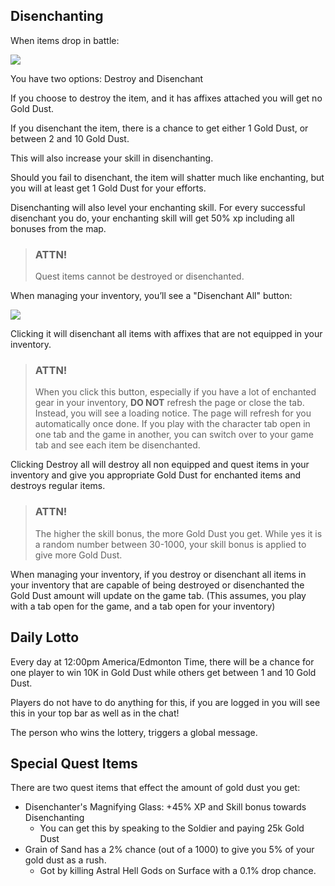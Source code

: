 ## Disenchanting

When items drop in battle:

<div class="mb-4">
    <a href="/storage/info/disenchanting/images/item-drop.png" class="glightbox">
        <img src="/storage/info/disenchanting/images/item-drop.png" class="img-fluid" />
    </a>
</div>

You have two options: Destroy and Disenchant

If you choose to destroy the item, and it has affixes attached you will get no Gold Dust.

If you disenchant the item, there is a chance to get either 1 Gold Dust, or between 2 and 10 Gold Dust. 

This will also increase your skill in disenchanting. 

Should you fail to disenchant, the item will shatter much like enchanting, but you will at least get 1 Gold Dust for your efforts.

Disenchanting will also level your enchanting skill. For every successful disenchant you do, your enchanting skill will get 50%
xp including all bonuses from the map.

> ### ATTN!
>
> Quest items cannot be destroyed or disenchanted.

When managing your inventory, you’ll see a "Disenchant All" button:

<div class="mb-4">
    <a href="/storage/info/disenchanting/images/buttons.png" class="glightbox">
        <img src="/storage/info/disenchanting/images/buttons.png" class="img-fluid" />
    </a>
</div>

Clicking it will disenchant all items with affixes that are not equipped in your inventory. 

> ### ATTN!
> 
> When you click this button, especially if you have a lot of enchanted gear in your inventory, **DO NOT** refresh the page or close the tab. Instead, you will see a loading notice.
> The page will refresh for you automatically once done. If you play with the character tab open in one tab and the game in another, you can switch over to your game tab and see each item be disenchanted.

Clicking Destroy all will destroy all non equipped and quest items in your inventory and give you appropriate Gold Dust for enchanted items and destroys regular items.

> ### ATTN!
> 
> The higher the skill bonus, the more Gold Dust you get. While yes it is a random number between 30-1000, your skill bonus is applied to give more Gold Dust.

When managing your inventory, if you destroy or disenchant all items in your inventory that are capable of being destroyed or 
disenchanted the Gold Dust amount will update on the game tab. (This assumes, you play with a tab open for the game, and a tab open for your inventory)


## Daily Lotto

Every day at 12:00pm America/Edmonton Time, there will be a chance for one player to win 10K in Gold Dust while others get between 1 and 10 Gold Dust.

Players do not have to do anything for this, if you are logged in you will see this in your top bar as well as in the chat!

The person who wins the lottery, triggers a global message.

## Special Quest Items

There are two quest items that effect the amount of gold dust you get:

- Disenchanter's Magnifying Glass: +45% XP and Skill bonus towards Disenchanting
  - You can get this by speaking to the Soldier and paying 25k Gold Dust
- Grain of Sand has a 2% chance (out of a 1000) to give you 5% of your gold dust as a rush.
  - Got by killing Astral Hell Gods on Surface with a 0.1% drop chance.
